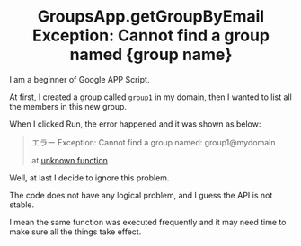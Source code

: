 <h1 align='center'>GroupsApp.getGroupByEmail Exception: Cannot find a group named {group name}</h1>

I am a beginner of Google APP Script.

At first, I created a group called `group1` in my domain, then I wanted to list all the members in this new group.

When I clicked Run, the error happened and it was shown as below:

> エラー	Exception: Cannot find a group named: group1@mydomain
> 
> at [unknown function](コード:191:23)

Well, at last I decide to ignore this problem.

The code does not have any logical problem, and I guess the API is not stable.

I mean the same function was executed frequently and it may need time to make sure all the things take effect. 
